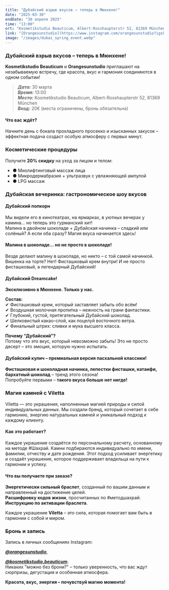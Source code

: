 ```yaml
---
title: "Дубайский взрыв вкусов – теперь в Мюнхене!"
date: "2025-03-30"
endDate: "30 апреля 2025"
time: "13:00" 
ort: "Kosmetikstudio Beauticum, Albert-Rosshaupterstr 52, 81369 München" 
link: "[Orangesunstudio](https://www.instagram.com/orangesunstudio?igsh=MXZ4bnBnY29qY2cwMg==), [Kosmetikstudio](https://www.instagram.com/kosmetikstudio.beauticum?igsh=MTgzdmF6MWh5dnZocQ==)"
image: "/images/dubai_spring_event.webp"
---
```


### Дубайский взрыв вкусов – теперь в Мюнхене! 

**Kosmetikstudio Beauticum** и **Orangesunstudio** приглашают на незабываемую встречу, где красота, вкус и гармония соединяются в одном событии!  


> ***Дата:***  30 марта  
> ***Время:*** 13:00  
> ***Место:*** Kosmetikstudio Beauticum, Albert-Rosshaupterstr 52, 81369 München  
> ***Вход:*** 20€ (места ограничены, бронь обязательна)  


#### **Что вас ждёт?**

Начните день с бокала прохладного просекко и изысканных закусок – эффектная подача создаст особую атмосферу с первых минут.  

### Косметические процедуры
Получите **20% скидку** на уход за лицом и телом:  
- ● Миолифтинговый массаж лица  
- ● Микродермабразия + ультразвук с увлажняющей ампулой  
- ● LPG массаж  
 

### Дубайская вечеринка: гастрономическое шоу вкусов

#### **Дубайский попкорн**
Мы видели его в кинотеатрах, на ярмарках, в уютных вечерах у камина… но теперь это гурманский хит!  
Малина в двойном шоколаде + Дубайская начинка – сладкий или солёный? А если оба сразу? Магия вкуса начинается здесь!  

#### **Малина в шоколаде… но не просто в шоколаде!**
Везде делают малину в шоколаде, но никто – с той самой начинкой.  
Вишенка на торте? Нет! Фисташковый крем внутри! И не просто фисташковый, а легендарный Дубайский!  

#### **Дубайский Dreamcake!**
**Эксклюзивно в Мюнхене. Только у нас.**  

**Состав:**  
✔ Фисташковый крем, который заставляет забыть обо всём!  
✔ Воздушная молочная пропитка – нежность на грани фантастики.  
✔ Глубокий, густой, притягательный Дубайский шоколад.  
✔ Шелковистый какао-слой, как поцелуй восточного ветра.  
✔ Финальный штрих: сливки и мука высшего класса.  

**Почему “Дубайский”?**  
Потому что это вкус, который невозможно забыть! Это не просто десерт – это эмоция, которую нужно испытать.  

#### **Дубайский кулич – премиальная версия пасхальной классики!**
**Фисташковая и шоколадная начинка, лепестки фисташки, катаифи, бархатный шоколад** – тренд этого сезона!  
Попробуйте первыми – **такого вкуса больше нет нигде!**  


### Магия камней с Viletta

Viletta — это украшения, наполненные магией природы и силой индивидуальных данных. Мы создали бренд, который сочетает в себе гармонию, энергию натуральных камней и уникальный подход к каждому клиенту.  

#### Как это работает?  
Каждое украшение создаётся по персональному расчету, основанному на методе #Шахрай. Камни подбираются индивидуально по имени, фамилии, отчеству и дате рождения. Этот подход усиливает энергетику и создаёт украшение, которое поддерживает владельца на пути к гармонии и успеху.  

#### Что вы получаете при заказе?  
**Энергетически сильный браслет**, созданный по вашим данным и направленный на достижение целей.  
**Расшифровку кодов жизни**, просчитанных по #методшахрай.  
**Инструкцию по активации браслета**.  

Каждое украшение **Viletta** – это сила, которая помогает вам быть в гармонии с собой и миром.  

### **Бронь и запись**
Запись в личных сообщениях Instagram: 

***[@orangesunstudio](https://www.instagram.com/orangesunstudio?igsh=MXZ4bnBnY29qY2cwMg==)***,

***[@kosmetikstudio.beauticum](https://www.instagram.com/kosmetikstudio.beauticum?igsh=MTgzdmF6MWh5dnZocQ==)***.  
Никаких "можно без брони?" – только уверенность, что вас ждут сюрпризы, дегустация и особенная атмосфера.  

**Красота, вкус, энергия – почувствуй магию момента!**
